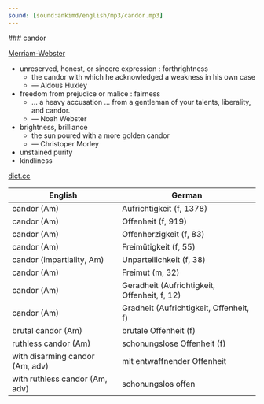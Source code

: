 ```yaml
---
sound: [sound:ankimd/english/mp3/candor.mp3]
---
```


\### candor

[Merriam-Webster](https://www.merriam-webster.com/dictionary/candor)

- unreserved, honest, or sincere expression : forthrightness
    - the candor with which he acknowledged a weakness in his own case
    - — Aldous Huxley
- freedom from prejudice or malice : fairness
    - … a heavy accusation … from a gentleman of your talents, liberality, and candor.
    - — Noah Webster
- brightness, brilliance
    - the sun poured with a more golden candor
    - — Christoper Morley
- unstained purity
- kindliness

[dict.cc](https://www.dict.cc/candor)

| English        | German       |
| -------------- | ------------ |
| candor (Am) | Aufrichtigkeit (f, 1378) |
| candor (Am) | Offenheit (f, 919) |
| candor (Am) | Offenherzigkeit (f, 83) |
| candor (Am) | Freimütigkeit (f, 55) |
| candor (impartiality, Am) | Unparteilichkeit (f, 38) |
| candor (Am) | Freimut (m, 32) |
| candor (Am) | Geradheit (Aufrichtigkeit, Offenheit, f, 12) |
| candor (Am) | Gradheit (Aufrichtigkeit, Offenheit, f) |
| brutal candor (Am) | brutale Offenheit (f) |
| ruthless candor (Am) | schonungslose Offenheit (f) |
| with disarming candor (Am, adv) | mit entwaffnender Offenheit |
| with ruthless candor (Am, adv) | schonungslos offen |
